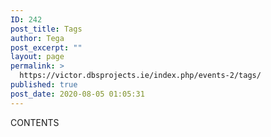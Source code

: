 ```yaml
---
ID: 242
post_title: Tags
author: Tega
post_excerpt: ""
layout: page
permalink: >
  https://victor.dbsprojects.ie/index.php/events-2/tags/
published: true
post_date: 2020-08-05 01:05:31
---
```

CONTENTS